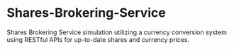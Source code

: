 # Shares-Brokering-Service
Shares Brokering Service simulation utilizing a currency conversion system using RESTful APIs for up-to-date shares and currency prices.
